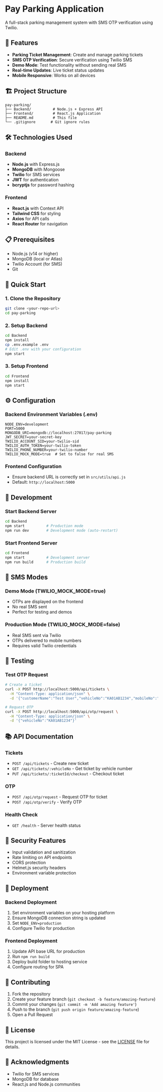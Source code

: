 # Pay Parking Application

A full-stack parking management system with SMS OTP verification using Twilio.

## 🚀 Features

- **Parking Ticket Management**: Create and manage parking tickets
- **SMS OTP Verification**: Secure verification using Twilio SMS
- **Demo Mode**: Test functionality without sending real SMS
- **Real-time Updates**: Live ticket status updates
- **Mobile Responsive**: Works on all devices

## 🏗️ Project Structure

```
pay-parking/
├── Backend/          # Node.js + Express API
├── Frontend/         # React.js Application
├── README.md         # This file
└── .gitignore       # Git ignore rules
```

## 🛠️ Technologies Used

### Backend
- **Node.js** with Express.js
- **MongoDB** with Mongoose
- **Twilio** for SMS services
- **JWT** for authentication
- **bcryptjs** for password hashing

### Frontend
- **React.js** with Context API
- **Tailwind CSS** for styling
- **Axios** for API calls
- **React Router** for navigation

## 📋 Prerequisites

- Node.js (v14 or higher)
- MongoDB (local or Atlas)
- Twilio Account (for SMS)
- Git

## 🚀 Quick Start

### 1. Clone the Repository
```bash
git clone <your-repo-url>
cd pay-parking
```

### 2. Setup Backend
```bash
cd Backend
npm install
cp .env.example .env
# Edit .env with your configuration
npm start
```

### 3. Setup Frontend
```bash
cd Frontend
npm install
npm start
```

## ⚙️ Configuration

### Backend Environment Variables (.env)
```env
NODE_ENV=development
PORT=5000
MONGODB_URI=mongodb://localhost:27017/pay-parking
JWT_SECRET=your-secret-key
TWILIO_ACCOUNT_SID=your-twilio-sid
TWILIO_AUTH_TOKEN=your-twilio-token
TWILIO_PHONE_NUMBER=your-twilio-number
TWILIO_MOCK_MODE=true  # Set to false for real SMS
```

### Frontend Configuration
- Ensure backend URL is correctly set in `src/utils/api.js`
- Default: `http://localhost:5000`

## 🔧 Development

### Start Backend Server
```bash
cd Backend
npm start          # Production mode
npm run dev        # Development mode (auto-restart)
```

### Start Frontend Server
```bash
cd Frontend
npm start          # Development server
npm run build      # Production build
```

## 📱 SMS Modes

### Demo Mode (TWILIO_MOCK_MODE=true)
- OTPs are displayed on the frontend
- No real SMS sent
- Perfect for testing and demos

### Production Mode (TWILIO_MOCK_MODE=false)
- Real SMS sent via Twilio
- OTPs delivered to mobile numbers
- Requires valid Twilio credentials

## 🧪 Testing

### Test OTP Request
```bash
# Create a ticket
curl -X POST http://localhost:5000/api/tickets \
  -H "Content-Type: application/json" \
  -d '{"customerName":"Test User","vehicleNo":"KA01AB1234","mobileNo":"+919876543210","parkingLocation":"Main Parking"}'

# Request OTP
curl -X POST http://localhost:5000/api/otp/request \
  -H "Content-Type: application/json" \
  -d '{"vehicleNo":"KA01AB1234"}'
```

## 📚 API Documentation

### Tickets
- `POST /api/tickets` - Create new ticket
- `GET /api/tickets/:vehicleNo` - Get ticket by vehicle number
- `PUT /api/tickets/:ticketId/checkout` - Checkout ticket

### OTP
- `POST /api/otp/request` - Request OTP for ticket
- `POST /api/otp/verify` - Verify OTP

### Health Check
- `GET /health` - Server health status

## 🔐 Security Features

- Input validation and sanitization
- Rate limiting on API endpoints
- CORS protection
- Helmet.js security headers
- Environment variable protection

## 🚀 Deployment

### Backend Deployment
1. Set environment variables on your hosting platform
2. Ensure MongoDB connection string is updated
3. Set `NODE_ENV=production`
4. Configure Twilio for production

### Frontend Deployment
1. Update API base URL for production
2. Run `npm run build`
3. Deploy build folder to hosting service
4. Configure routing for SPA

## 🤝 Contributing

1. Fork the repository
2. Create your feature branch (`git checkout -b feature/amazing-feature`)
3. Commit your changes (`git commit -m 'Add amazing feature'`)
4. Push to the branch (`git push origin feature/amazing-feature`)
5. Open a Pull Request

## 📄 License

This project is licensed under the MIT License - see the [LICENSE](LICENSE) file for details.

## 🙏 Acknowledgments

- Twilio for SMS services
- MongoDB for database
- React.js and Node.js communities
